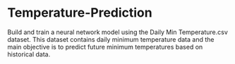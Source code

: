 # Temperature-Prediction
Build and train a neural network model using the Daily Min Temperature.csv dataset. This dataset contains daily minimum temperature data and the main objective is to predict future minimum temperatures based on historical data.
